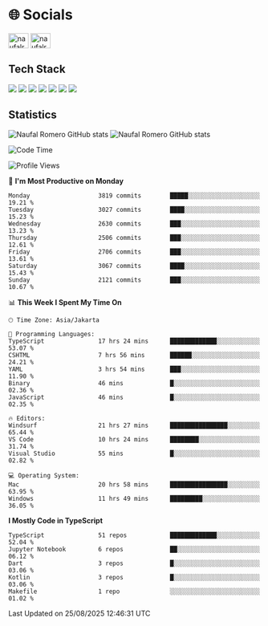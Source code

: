 <h1 align="">🌐 Socials</h1>
<p align="left">
<a href="https://linkedin.com/in/naufal-romero-putra-pratama-9ab816177/" target="blank"><img align="center" src="https://raw.githubusercontent.com/rahuldkjain/github-profile-readme-generator/master/src/images/icons/Social/linked-in-alt.svg" alt="naufalromero" height="30" width="40" /></a>
<a href="https://instagram.com/naufalromero" target="blank"><img align="center" src="https://raw.githubusercontent.com/rahuldkjain/github-profile-readme-generator/master/src/images/icons/Social/instagram.svg" alt="naufalromero" height="30" width="40" /></a>
</p>


<h2 align="">Tech Stack</h2>
<div align="">
  <img src="https://img.shields.io/badge/next.js-000000?style=for-the-badge&logo=nextdotjs&logoColor=white"/>
 <img src="https://img.shields.io/badge/typescript-%23007ACC.svg?style=for-the-badge&logo=typescript&logoColor=white"/>
 <img src="https://img.shields.io/badge/react-%2320232a.svg?style=for-the-badge&logo=react&logoColor=%2361DAFB"/>
 <img src="https://img.shields.io/badge/tailwindcss-%2338B2AC.svg?style=for-the-badge&logo=tailwind-css&logoColor=white"/>
 <img src="https://img.shields.io/badge/Prisma-3982CE?style=for-the-badge&logo=Prisma&logoColor=white"/>
 <img src="https://img.shields.io/badge/javascript-%23323330.svg?style=for-the-badge&logo=javascript&logoColor=%23F7DF1E"/>
 <img src="https://img.shields.io/badge/java-%23ED8B00.svg?style=for-the-badge&logo=openjdk&logoColor=white"/>
</div>


<h2 align="">Statistics</h2>
<div align="">
<img src="https://github-readme-stats-xi-nine-74.vercel.app/api?username=romves&show_icons=true&theme=tokyonight&include_all_commits=true&count_private=true" alt="Naufal Romero GitHub stats"/>
<img src="https://github-readme-stats-xi-nine-74.vercel.app/api/top-langs/?username=romves&theme=tokyonight&hide_border=false&include_all_commits=true&count_private=true&layout=compact" alt="Naufal Romero GitHub stats"/>
</div>

<!--START_SECTION:waka-->
![Code Time](http://img.shields.io/badge/Code%20Time-2%2C833%20hrs%2028%20mins-blue)

![Profile Views](http://img.shields.io/badge/Profile%20Views-0-blue)

📅 **I'm Most Productive on Monday** 

```text
Monday                   3819 commits        █████░░░░░░░░░░░░░░░░░░░░   19.21 % 
Tuesday                  3027 commits        ████░░░░░░░░░░░░░░░░░░░░░   15.23 % 
Wednesday                2630 commits        ███░░░░░░░░░░░░░░░░░░░░░░   13.23 % 
Thursday                 2506 commits        ███░░░░░░░░░░░░░░░░░░░░░░   12.61 % 
Friday                   2706 commits        ███░░░░░░░░░░░░░░░░░░░░░░   13.61 % 
Saturday                 3067 commits        ████░░░░░░░░░░░░░░░░░░░░░   15.43 % 
Sunday                   2121 commits        ███░░░░░░░░░░░░░░░░░░░░░░   10.67 % 
```


📊 **This Week I Spent My Time On** 

```text
🕑︎ Time Zone: Asia/Jakarta

💬 Programming Languages: 
TypeScript               17 hrs 24 mins      █████████████░░░░░░░░░░░░   53.07 % 
CSHTML                   7 hrs 56 mins       ██████░░░░░░░░░░░░░░░░░░░   24.21 % 
YAML                     3 hrs 54 mins       ███░░░░░░░░░░░░░░░░░░░░░░   11.90 % 
Binary                   46 mins             █░░░░░░░░░░░░░░░░░░░░░░░░   02.36 % 
JavaScript               46 mins             █░░░░░░░░░░░░░░░░░░░░░░░░   02.35 % 

🔥 Editors: 
Windsurf                 21 hrs 27 mins      ████████████████░░░░░░░░░   65.44 % 
VS Code                  10 hrs 24 mins      ████████░░░░░░░░░░░░░░░░░   31.74 % 
Visual Studio            55 mins             █░░░░░░░░░░░░░░░░░░░░░░░░   02.82 % 

💻 Operating System: 
Mac                      20 hrs 58 mins      ████████████████░░░░░░░░░   63.95 % 
Windows                  11 hrs 49 mins      █████████░░░░░░░░░░░░░░░░   36.05 % 
```

**I Mostly Code in TypeScript** 

```text
TypeScript               51 repos            █████████████░░░░░░░░░░░░   52.04 % 
Jupyter Notebook         6 repos             ██░░░░░░░░░░░░░░░░░░░░░░░   06.12 % 
Dart                     3 repos             █░░░░░░░░░░░░░░░░░░░░░░░░   03.06 % 
Kotlin                   3 repos             █░░░░░░░░░░░░░░░░░░░░░░░░   03.06 % 
Makefile                 1 repo              ░░░░░░░░░░░░░░░░░░░░░░░░░   01.02 % 
```




 Last Updated on 25/08/2025 12:46:31 UTC
<!--END_SECTION:waka-->
